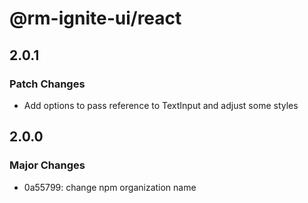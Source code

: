# @rm-ignite-ui/react

## 2.0.1

### Patch Changes

- Add options to pass reference to TextInput and adjust some styles

## 2.0.0

### Major Changes

- 0a55799: change npm organization name
